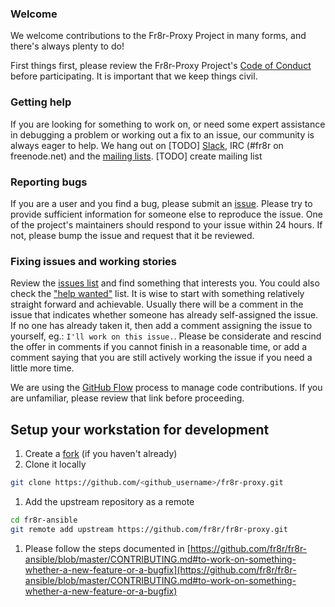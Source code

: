 ### Welcome

We welcome contributions to the Fr8r-Proxy Project in many forms, and there's always plenty to do!

First things first, please review the Fr8r-Proxy Project's [Code of Conduct](CONDUCT.md) before participating. It is important that we keep things civil.

### Getting help
If you are looking for something to work on, or need some expert assistance in debugging a problem or working out a fix to an issue, our community is always eager to help. We hang out on \[TODO] [Slack](https://fr8r.slack.com/), IRC (#fr8r on freenode.net) and the [mailing lists](http://example.com/). \[TODO] create mailing list

### Reporting bugs
If you are a user and you find a bug, please submit an [issue](https://github.com/ORG/REPO/issues). Please try to provide sufficient information for someone else to reproduce the issue. One of the project's maintainers should respond to your issue within 24 hours. If not, please bump the issue and request that it be reviewed.

### Fixing issues and working stories
Review the [issues list](https://github.com/fr8r/fr8r-proxy/issues) and find something that interests you. You could also check the ["help wanted"](https://github.com/fr8r/fr8r-proxy/labels/help%20wanted) list. It is wise to start with something relatively straight forward and achievable. Usually there will be a comment in the issue that indicates whether someone has already self-assigned the issue. If no one has already taken it, then add a comment assigning the issue to yourself, eg.: ```I'll work on this issue.```. Please be considerate and rescind the offer in comments if you cannot finish in a reasonable time, or add a comment saying that you are still actively working the issue if you need a little more time.

We are using the [GitHub Flow](https://guides.github.com/introduction/flow/) process to manage code contributions. If you are unfamiliar, please review that link before proceeding.

## Setup your workstation for development

  1. Create a [fork](https://help.github.com/articles/fork-a-repo/) (if you haven't already)
  1. Clone it locally

  ```bash
  git clone https://github.com/<github_username>/fr8r-proxy.git
  ```
  1. Add the upstream repository as a remote

  ```bash
  cd fr8r-ansible
  git remote add upstream https://github.com/fr8r/fr8r-proxy.git
  ```
  1. Please follow the steps documented in [https://github.com/fr8r/fr8r-ansible/blob/master/CONTRIBUTING.md#to-work-on-something-whether-a-new-feature-or-a-bugfix](https://github.com/fr8r/fr8r-ansible/blob/master/CONTRIBUTING.md#to-work-on-something-whether-a-new-feature-or-a-bugfix)

